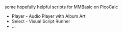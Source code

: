 some hopefully helpful scripts for MMBasic on PicoCalc

* Player - Audio Player with Album Art
* Select - Visual Script Runner
* ...

